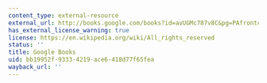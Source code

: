 ```yaml
---
content_type: external-resource
external_url: http://books.google.com/books?id=avUGMc787v8C&pg=PAfrontcover
has_external_license_warning: true
license: https://en.wikipedia.org/wiki/All_rights_reserved
status: ''
title: Google Books
uid: bb19952f-9333-4219-ace6-418d77f65fea
wayback_url: ''
---
```

